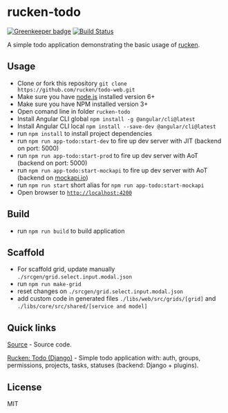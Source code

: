 # rucken-todo

[![Greenkeeper badge](https://badges.greenkeeper.io/rucken/todo-web.svg)](https://greenkeeper.io/)
[![Build Status][travis-image]][travis-url]


A simple todo application demonstrating the basic usage of [rucken](https://github.com/rucken).


## Usage
- Clone or fork this repository `git clone https://github.com/rucken/todo-web.git`
- Make sure you have [node.js](https://nodejs.org/) installed version 6+
- Make sure you have NPM installed version 3+
- Open comand line in folder `rucken-todo`
- Install Angular CLI global `npm install -g @angular/cli@latest`
- Install Angular CLI local `npm install --save-dev @angular/cli@latest`
- run `npm install` to install project dependencies
- run `npm run app-todo:start-dev` to fire up dev server with JIT (backend on port: 5000)
- run `npm run app-todo:start-prod` to fire up dev server with AoT (backend on port: 5000)
- run `npm run app-todo:start-mockapi` to fire up dev server with AoT (backend on [mockapi.io](https://www.mockapi.io/))
- run `npm run start` short alias for `npm run app-todo:start-mockapi`
- Open browser to [`http://localhost:4200`](http://localhost:4200)

## Build
- run `npm run build` to build application

## Scaffold
- For scaffold grid, update manually `./srcgen/grid.select.input.modal.json`
- run `npm run make-grid`
- reset changes on `./srcgen/grid.select.input.modal.json`
- add custom code in generated files `./libs/web/src/grids/[grid]` and `./libs/core/src/shared/[service and model]`

## Quick links

[Source](https://github.com/rucken/todo-web) - Source code.

[Rucken: Todo (Django)](https://github.com/rucken/todo-django) - Simple todo application with: auth, groups, permissions, projects, tasks, statuses (backend: Django + plugins).

## License

MIT

[travis-image]: https://travis-ci.org/rucken/todo-web.svg?branch=develop
[travis-url]: https://travis-ci.org/rucken/todo-web
